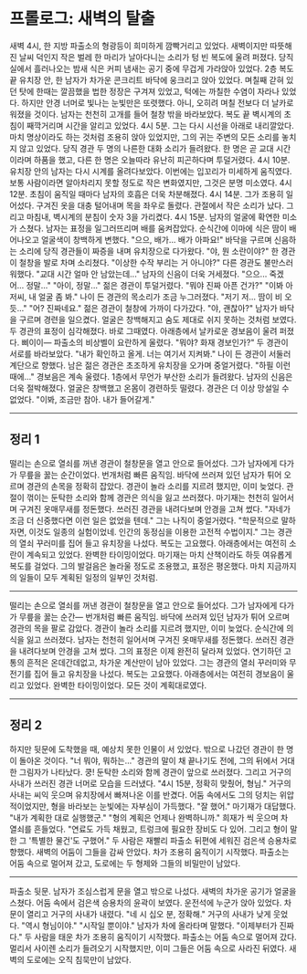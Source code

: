 # 프롤로그: 새벽의 탈출
새벽 4시, 한 지방 파출소의 형광등이 희미하게 깜빡거리고 있었다. 새벽이지만 따뜻해진 날씨 덕인지 작은 벌레 한 마리가 날아다니는 소리가 텅 빈 복도에 울려 퍼졌다. 당직실에서 흘러나오는 밤새 식은 커피 냄새는 공기 중에 무겁게 가라앉아 있었다. 2층 복도 끝 유치장 안, 한 남자가 차가운 콘크리트 바닥에 웅크리고 앉아 있었다. 며칠째 갇혀 있던 탓에 한때는 깔끔했을 법한 정장은 구겨져 있었고, 턱에는 까칠한 수염이 자라나 있었다. 하지만 안경 너머로 빛나는 눈빛만은 또렷했다. 아니, 오히려 며칠 전보다 더 날카로워졌을 것이다.
남자는 천천히 고개를 들어 철창 밖을 바라보았다. 복도 끝 벽시계의 초침이 째깍거리며 시간을 알리고 있었다. 4시 5분. 그는 다시 시선을 아래로 내리깔았다. 마치 명상이라도 하는 것처럼 조용히 앉아 있었지만, 그의 귀는 주변의 모든 소리를 놓치지 않고 있었다. 당직 경관 두 명의 나른한 대화 소리가 들려왔다. 한 명은 곧 교대 시간이라며 하품을 했고, 다른 한 명은 오늘따라 유난히 피곤하다며 투덜거렸다.
4시 10분. 유치장 안의 남자는 다시 시계를 올려다보았다. 이번에는 입꼬리가 미세하게 움직였다. 보통 사람이라면 알아차리지 못할 정도로 작은 변화였지만, 그것은 분명 미소였다.
4시 12분. 초침이 움직일 때마다 남자의 호흡은 더욱 차분해졌다.
4시 14분. 그가 조용히 일어섰다. 구겨진 옷을 대충 털어내며 목을 좌우로 돌렸다. 관절에서 작은 소리가 났다.
그리고 마침내, 벽시계의 분침이 숫자 3을 가리켰다. 4시 15분. 남자의 얼굴에 확연한 미소가 스쳤다. 남자는 표정을 일그러뜨리며 배를 움켜잡았다. 순식간에 이마에 식은 땀이 배어나오고 얼굴색이 창백하게 변했다. "으으, 배가... 배가 아파요!"
바닥을 구르며 신음하는 소리에 당직 경관들이 짜증을 내며 유치장으로 다가왔다.
"야, 뭔 소란이야?" 한 경관이 철창을 발로 차며 소리쳤다.
"이상한 수작 부리는 거 아니야?" 다른 경관도 불만스러워했다. "교대 시간 얼마 안 남았는데..."
남자의 신음이 더욱 거세졌다. "으으... 죽겠어... 정말..."
"아이, 정말..." 젊은 경관이 투덜거렸다. "뭐야 진짜 아픈 건가?"
"이봐 아저씨, 내 얼굴 좀 봐." 나이 든 경관의 목소리가 조금 누그러졌다. "저기 저... 땀이 비 오듯..."
"어? 진짜네요." 젊은 경관이 철창에 가까이 다가갔다. "야, 괜찮아?"
남자가 바닥을 구르며 경련을 일으켰다. 얼굴은 창백해지고 숨도 제대로 쉬지 못하는 것처럼 보였다. 두 경관의 표정이 심각해졌다.
바로 그때였다. 아래층에서 날카로운 경보음이 울려 퍼졌다. 삐이이— 파출소의 비상벨이 요란하게 울렸다.
"뭐야? 화재 경보인가?"
두 경관이 서로를 바라보았다.
"내가 확인하고 올게. 너는 여기서 지켜봐." 나이 든 경관이 서둘러 계단으로 향했다.
남은 젊은 경관은 초조하게 유치장을 오가며 중얼거렸다. "하필 이런 때에..."
경보음은 계속 울렸다. 1층에서 무언가 부산한 소리가 들려왔다. 남자의 신음은 더욱 절박해졌다. 얼굴은 창백했고 온몸이 경련하듯 떨렸다. 
경관은 더 이상 망설일 수 없었다.
"이봐, 조금만 참아. 내가 들어갈게."

---

## 정리 1

떨리는 손으로 열쇠를 꺼낸 경관이 철창문을 열고 안으로 들어섰다. 그가 남자에게 다가가 무릎을 꿇는 순간이었다.
번개처럼 빠른 움직임. 바닥에 쓰러져 있던 남자가 튀어 오르며 경관의 손목을 정확히 잡았다. 경관이 놀라 소리를 지르려 했지만, 이미 늦었다. 관절이 꺾이는 둔탁한 소리와 함께 경관은 의식을 잃고 쓰러졌다.
마기재는 천천히 일어서며 구겨진 옷매무새를 정돈했다. 쓰러진 경관을 내려다보며 안경을 고쳐 썼다.
"자네가 조금 더 신중했다면 이런 일은 없었을 텐데." 그는 나직이 중얼거렸다. "학문적으로 말하자면, 이것도 일종의 실험이었네. 인간의 동정심을 이용한 고전적 수법이지."
그는 경관의 열쇠 꾸러미를 집어 들고 유치장을 나섰다. 복도는 고요했다. 아래층에서는 여전히 소란이 계속되고 있었다. 완벽한 타이밍이었다.
마기재는 마치 산책이라도 하듯 여유롭게 복도를 걸었다. 그의 발걸음은 놀라울 정도로 조용했고, 표정은 평온했다. 마치 지금까지의 일들이 모두 계획된 일정의 일부인 것처럼.

---

떨리는 손으로 열쇠를 꺼낸 경관이 철창문을 열고 안으로 들어섰다. 그가 남자에게 다가가 무릎을 꿇는 순간—
번개처럼 빠른 움직임. 
바닥에 쓰러져 있던 남자가 튀어 오르며 경관의 목을 팔로 감았다. 경관이 놀라 소리를 지르려 했지만, 이미 늦었다. 순식간에 의식을 잃고 쓰러졌다.
남자는 천천히 일어서며 구겨진 옷매무새를 정돈했다. 쓰러진 경관을 내려다보며 안경을 고쳐 썼다. 그의 표정은 이제 완전히 달라져 있었다. 연기하던 고통의 흔적은 온데간데없고, 차가운 계산만이 남아 있었다.
그는 경관의 열쇠 꾸러미와 무전기를 집어 들고 유치장을 나섰다. 복도는 고요했다. 아래층에서는 여전히 경보음이 울리고 있었다. 
완벽한 타이밍이었다. 모든 것이 계획대로였다.

---

## 정리 2

하지만 뒷문에 도착했을 때, 예상치 못한 인물이 서 있었다. 밖으로 나갔던 경관이 한 명이 돌아온 것이다.
"너 뭐야, 뭐하는..." 경관의 말이 채 끝나기도 전에, 그의 뒤에서 거대한 그림자가 나타났다. 쿵! 둔탁한 소리와 함께 경관이 앞으로 쓰러졌다. 그리고 거구의 사내가 쓰러진 경관 너머로 모습을 드러냈다. 
"4시 15분, 정확히 맞췄어, 형님." 거구의 사내는 씨익 웃으며 유치장에서 빠져나온 이를 반겼다. 어둠 속에서도 그의 덩치는 위압적이었지만, 형을 바라보는 눈빛에는 자부심이 가득했다.
"잘 했어." 마기재가 대답했다. "내가 계획한 대로 실행했군."
"형의 계획은 언제나 완벽하니까." 희재가 씩 웃으며 차 열쇠를 흔들었다. "연료도 가득 채웠고, 트렁크에 필요한 장비도 다 있어. 그리고 형이 말한 그 '특별한 물건'도 구했어."
두 사람은 재빨리 파출소 뒤편에 세워진 검은색 승용차로 향했다. 새벽의 어둠이 그들을 감싸 안았다.
차가 조용히 움직이기 시작했다. 파출소는 어둠 속으로 멀어져 갔고, 도로에는 두 형제와 그들의 비밀만이 남았다.

---

파출소 뒷문. 
남자가 조심스럽게 문을 열고 밖으로 나섰다. 새벽의 차가운 공기가 얼굴을 스쳤다. 어둠 속에서 검은색 승용차의 윤곽이 보였다. 운전석에 누군가 앉아 있었다.
차 문이 열리고 거구의 사내가 내렸다. 
"네 시 십오 분, 정확해." 거구의 사내가 낮게 웃었다. "역시 형님이야."
"시작일 뿐이야." 남자가 차에 올라타며 말했다. "이제부터가 진짜다."
두 사람을 태운 차가 조용히 움직이기 시작했다. 파출소는 어둠 속으로 멀어져 갔다. 멀리서 사이렌 소리가 들려오기 시작했지만, 이미 그들은 어둠 속으로 사라진 뒤였다.
새벽의 도로에는 오직 침묵만이 남았다.

